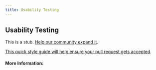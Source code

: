 ```yaml
---
title: Usability Testing
---
```


## Usability Testing

This is a stub. [Help our community expand it](https://github.com/freecodecamp/guides/tree/master/src/pages/articles/user-experience-design/usability-testing/index.md).

[This quick style guide will help ensure your pull request gets accepted](https://github.com/freeCodeCamp/guides/blob/master/README.md).

<!-- The article goes here, in GitHub-flavored Markdown. Feel free to add YouTube videos, images, and CodePen/JSBin embeds  -->

#### More Information:
<!-- Please add any articles you think might be helpful to read before writing the article -->


